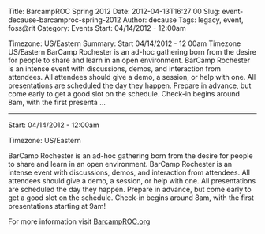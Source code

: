 Title: BarcampROC Spring 2012
Date: 2012-04-13T16:27:00
Slug: event-decause-barcamproc-spring-2012
Author: decause
Tags: legacy, event, foss@rit
Category: Events
Start: 04/14/2012 - 12:00am

Timezone: US/Eastern
Summary: Start  04/14/2012 - 12 00am  Timezone  US/Eastern  BarCamp Rochester is an ad-hoc gathering born from the desire for people to share and learn in an open environment. BarCamp Rochester is an intense event with discussions, demos, and interaction from attendees. All attendees should give a demo, a session, or help with one. All presentations are scheduled the day they happen. Prepare in advance, but come early to get a good slot on the schedule. Check-in begins around 8am, with the first presenta ... 

---
Start: 04/14/2012 - 12:00am

Timezone: US/Eastern

BarCamp Rochester is an ad-hoc gathering born from the desire for people to
share and learn in an open environment. BarCamp Rochester is an intense event
with discussions, demos, and interaction from attendees. All attendees should
give a demo, a session, or help with one. All presentations are scheduled the
day they happen. Prepare in advance, but come early to get a good slot on the
schedule. Check-in begins around 8am, with the first presentations starting at
9am!

For more information visit [BarcampROC.org](http://barcamproc.org)

